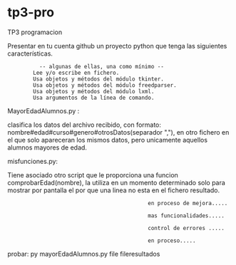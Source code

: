 # tp3-pro
TP3 programacion

Presentar en tu cuenta github un proyecto python que tenga las siguientes características.

              -- algunas de ellas, una como mínimo --
            Lee y/o escribe en fichero.
            Usa objetos y métodos del módulo tkinter.
            Usa objetos y métodos del módulo freedparser.
            Usa objetos y métodos del módulo lxml.
            Usa argumentos de la línea de comando.


MayorEdadAlumnos.py :

clasifica los datos del archivo recibido, con formato: nombre#edad#curso#genero#otrosDatos(separador ","), en otro fichero en el que solo apareceran los mismos datos, pero unicamente aquellos alumnos mayores de edad.

misfunciones.py:

Tiene asociado otro script que le proporciona una funcion comprobarEdad(nombre), la utiliza en un momento determinado solo para mostrar por pantalla el por que una linea no esta en el fichero resultado.

                                                en proceso de mejora.....

                                                mas funcionalidades.....

                                                control de errores .....

                                                en proceso.....


probar: 
py mayorEdadAlumnos.py file fileresultados


